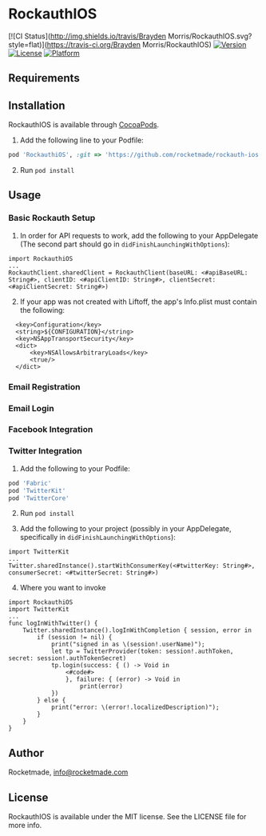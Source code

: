 # RockauthIOS

[![CI Status](http://img.shields.io/travis/Brayden Morris/RockauthIOS.svg?style=flat)](https://travis-ci.org/Brayden Morris/RockauthIOS)
[![Version](https://img.shields.io/cocoapods/v/RockauthIOS.svg?style=flat)](http://cocoapods.org/pods/RockauthIOS)
[![License](https://img.shields.io/cocoapods/l/RockauthIOS.svg?style=flat)](http://cocoapods.org/pods/RockauthIOS)
[![Platform](https://img.shields.io/cocoapods/p/RockauthIOS.svg?style=flat)](http://cocoapods.org/pods/RockauthIOS)

## Requirements

## Installation

RockauthIOS is available through [CocoaPods](http://cocoapods.org).

1. Add the following line to your Podfile:
  ```ruby
  pod 'RockauthiOS', :git => 'https://github.com/rocketmade/rockauth-ios', :branch => 'dev'
  ```
  
2. Run `pod install`


## Usage

### Basic Rockauth Setup

1. In order for API requests to work, add the following to your AppDelegate (The second part should go in `didFinishLaunchingWithOptions`):

  ```
  import RockauthiOS
  ...
  RockauthClient.sharedClient = RockauthClient(baseURL: <#apiBaseURL: String#>, clientID: <#apiClientID: String#>, clientSecret: <#apiClientSecret: String#>)
  ```
  
2. If your app was not created with Liftoff, the app's Info.plist must contain the following:
  ```
	<key>Configuration</key>
	<string>${CONFIGURATION}</string>
	<key>NSAppTransportSecurity</key>
	<dict>
		<key>NSAllowsArbitraryLoads</key>
		<true/>
	</dict>
  ```
  
### Email Registration

### Email Login

### Facebook Integration

### Twitter Integration

1. Add the following to your Podfile:
  ```ruby
  pod 'Fabric'
  pod 'TwitterKit'
  pod 'TwitterCore'
  ```
  
2. Run `pod install`

3. Add the following to your project (possibly in your AppDelegate, specifically in `didFinishLaunchingWithOptions`):
  ```
  import TwitterKit
  ...
  Twitter.sharedInstance().startWithConsumerKey(<#twitterKey: String#>, consumerSecret: <#twitterSecret: String#>)
  ```
  
4. Where you want to invoke 
  ```
  import RockauthiOS
  import TwitterKit
  ...
  func logInWithTwitter() {
      Twitter.sharedInstance().logInWithCompletion { session, error in
          if (session != nil) {
              print("signed in as \(session!.userName)");
              let tp = TwitterProvider(token: session!.authToken, secret: session!.authTokenSecret)
              tp.login(success: { () -> Void in
                  <#code#>
                  }, failure: { (error) -> Void in
                      print(error)
              })
          } else {
              print("error: \(error!.localizedDescription)");
          }
      }
  }
  ```

## Author

Rocketmade, info@rocketmade.com

## License

RockauthIOS is available under the MIT license. See the LICENSE file for more info.
